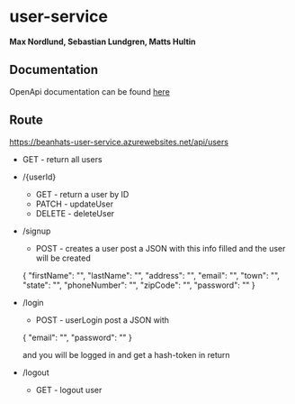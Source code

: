 # user-service
**Max Nordlund, Sebastian Lundgren, Matts Hultin**

## Documentation
OpenApi documentation can be found [here](https://github.com/Arcada-Cloud-Native/user-service/blob/main/userServices.yaml)

## Route
https://beanhats-user-service.azurewebsites.net/api/users

* GET - return all users

* /{userId}
  * GET - return a user by ID
  * PATCH - updateUser
  * DELETE - deleteUser

* /signup
  * POST - creates a user
  post a JSON with this info filled and the user will be created
  
  {
    "firstName": "", 
    "lastName": "", 
    "address": "", 
    "email": "", 
    "town": "", 
    "state": "", 
    "phoneNumber": "", 
    "zipCode": "",
    "password": ""
  }

* /login
  * POST - userLogin
  post a JSON with 
  
  {
    "email": "", 
    "password": ""
  }
  
  and you will be logged in and get a hash-token in return

* /logout
  * GET - logout user
